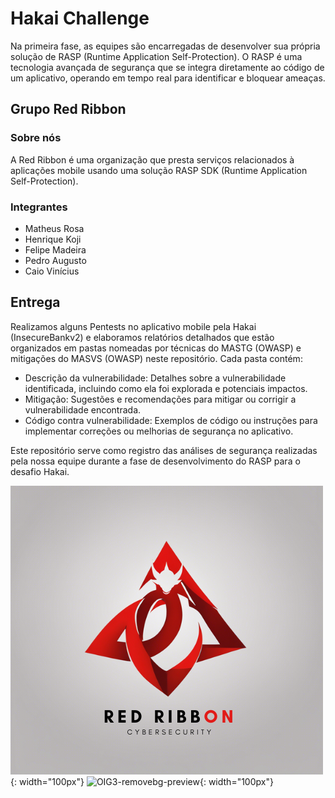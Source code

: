 # Hakai Challenge
Na primeira fase, as equipes são encarregadas de desenvolver sua própria solução de RASP (Runtime Application Self-Protection). O RASP é uma tecnologia avançada de segurança que se integra diretamente ao código de um aplicativo, operando em tempo real para identificar e bloquear
ameaças.

## Grupo Red Ribbon

### Sobre nós
A Red Ribbon é uma organização que presta serviços relacionados à aplicações mobile usando uma solução RASP SDK (Runtime Application Self-Protection).

### Integrantes

- Matheus Rosa
- Henrique Koji
- Felipe Madeira
- Pedro Augusto
- Caio Vinícius

## Entrega 
Realizamos alguns Pentests no aplicativo mobile pela Hakai (InsecureBankv2) e elaboramos relatórios detalhados que estão organizados em pastas nomeadas por técnicas do MASTG (OWASP) e mitigações do MASVS (OWASP) neste repositório. Cada pasta contém:

- Descrição da vulnerabilidade: Detalhes sobre a vulnerabilidade identificada, incluindo como ela foi explorada e potenciais impactos.
- Mitigação: Sugestões e recomendações para mitigar ou corrigir a vulnerabilidade encontrada.
- Código contra vulnerabilidade: Exemplos de código ou instruções para implementar correções ou melhorias de segurança no aplicativo.
  
Este repositório serve como registro das análises de segurança realizadas pela nossa equipe durante a fase de desenvolvimento do RASP para o desafio Hakai.

![Imagem do programa](2.png){: width="100px"}
![OIG3-removebg-preview](https://github.com/MatheusRosa800/HakaiChallenge/assets/127846261/7b2b4bdc-5795-43bd-bd1d-58c15e600a69){: width="100px"}

